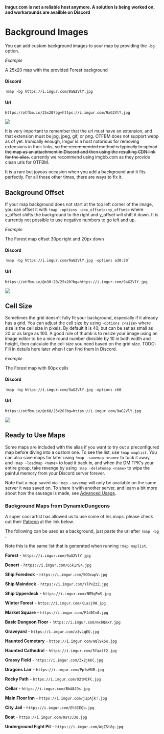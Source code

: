 **Imgur.com is not a reliable host anymore. A solution is being worked on, and workarounds are availble on Discord**

# Background Images

You can add custom background images to your map by providing the `-bg` option.

_*Example*_

A 25x20 map with the provided Forest background

<!-- tabs:start -->

#### **Discord**

```
!map -bg https://i.imgur.com/9aG2VlY.jpg
```

#### **Url**

```
https://otfbm.io/25x20?bg=https://i.imgur.com/9aG2VlY.jpg
```

<!-- tabs:end -->

![](https://otfbm.io/25x20?bg=https://i.imgur.com/9aG2VlY.jpg)

It is very important to remember that the url must have an extension, and that extension must be jpg, jpeg, gif, or png. OTFBM does not support webp as of yet. Ironically enough, Imgur is a host notorious for removing extensions in their links, ~~so the recommended method is typically to upload the map as an attachment in Discord and then using the resulting CDN link for the alias.~~ currently we recommend using imgbb.com as they provide clean urls for OTFBM.

It is a rare but joyous occasion when you add a background and it fits perfectly. For all those other times, there are ways to fix it.

## Background Offset

If your map background does not start at the top left corner of the image, you can offset it with `!map -options -o<x_offset>:<y_offset>` where x_offset shifts the background to the right and y_offset will shift it down. It is currently not possible to use negative numbers to go left and up.

_*Example*_

The Forest map offset 30px right and 20px down

<!-- tabs:start -->

#### **Discord**

```
!map -bg https://i.imgur.com/9aG2VlY.jpg -options o30:20`
```

#### **Url**

```
https://otfbm.io/@o30:20/25x20?bg=https://i.imgur.com/9aG2VlY.jpg
```

<!-- tabs:end -->

![](https://otfbm.io/@o30:20/25x20?bg=https://i.imgur.com/9aG2VlY.jpg)

## Cell Size

Sometimes the grid doesn't fully fit your background, especially if it already has a grid. You can adjust the cell size by using `-options c<size>` where size is the cell size in pixels. By default it is 40, but can be set as small as 20 or as large as 100. A good rule of thumb is to resize your image using an image editor to be a nice round number divisible by 10 in both width and height, then calculate the cell size you need based on the grid size. TODO: Fill in details here later when I can find them in Discord.

_*Example*_

The Forest map with 60px cells

<!-- tabs:start -->

#### **Discord**

```
!map -bg https://i.imgur.com/9aG2VlY.jpg -options c60
```

#### **Url**

```
https://otfbm.io/@c60/25x20?bg=https://i.imgur.com/9aG2VlY.jpg
```

<!-- tabs:end -->

![](https://otfbm.io/@c60/25x20?bg=https://i.imgur.com/9aG2VlY.jpg)

## Ready to Use Maps

Some maps are included with the alias if you want to try out a preconfigured map before diving into a custom one. To see the list, use `!map maplist`. You can also save maps for later using `!map -savemap <name>` to tuck it away, and `!map -loadmap <name>` to load it back in, and when the DM TPK's your entire group, take revenge by using `!map -deletemap <name>` to wipe the painful memory from your Discord server forever.

Note that a map saved via `!map -savemap` will only be available on the same server it was saved on. To share it with another server, and learn a bit more about how the sausage is made, see [Advanced Usage](/pages/advanced.md).

### Background Maps from DynamicDungeons

A super cool artist has allowed us to use some of his maps. please check out their [Patreon](https://www.patreon.com/dynamicdungeons) at the link below.

The following can be used as a background, just paste the url after `!map -bg `.

Note this is the same list that is generated when running `!map maplist`.

**Forest** - `https://i.imgur.com/9aG2VlY.jpg`

**Desert** - `https://i.imgur.com/65k1rE4.jpg`

**Ship Foredeck** - `https://i.imgur.com/5ODcwpV.jpg`

**Ship Maindeck** - `https://i.imgur.com/YlPvZzZ.jpg`

**Ship Upperdeck** - `https://i.imgur.com/NM5qPmS.jpg`

**Winter Forest** - `https://i.imgur.com/Kiasj9W.jpg`

**Market Square** - `https://i.imgur.com/FJd0Iv0.jpg`

**Basic Dungeon Floor** - `https://i.imgur.com/mxbQmxY.jpg`

**Graveyard** - `https://i.imgur.com/z3vLqEQ.jpg`

**Haunted Cemetary** - `https://i.imgur.com/HQl9k5o.jpg`

**Haunted Cathedral** - `https://i.imgur.com/5faalf2.jpg`

**Grassy Field** - `https://i.imgur.com/Zx2jHDC.jpg`

**Dragons Lair** - `https://i.imgur.com/PplwMVB.jpg`

**Rocky Path** - `https://i.imgur.com/O2tMCFC.jpg`

**Cellar** - `https://i.imgur.com/BhA8JQs.jpg`

**Main Floor Inn** - `https://i.imgur.com/jIpAjkT.jpg`

**City Jail** - `https://i.imgur.com/Eh3IEQb.jpg`

**Boat** - `https://i.imgur.com/9aYJJ3u.jpg`

**Underground Fight Pit** - `https://i.imgur.com/WgZSt8g.jpg`
